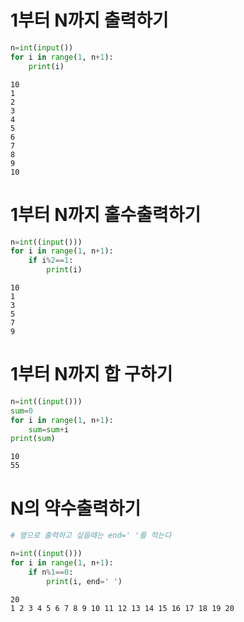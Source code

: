 # 1부터 N까지 출력하기


```python
n=int(input())
for i in range(1, n+1):
    print(i)
```

    10
    1
    2
    3
    4
    5
    6
    7
    8
    9
    10
    

# 1부터 N까지 홀수출력하기 


```python
n=int((input()))
for i in range(1, n+1):
    if i%2==1:
        print(i)
```

    10
    1
    3
    5
    7
    9
    

# 1부터 N까지 합 구하기


```python
n=int((input()))
sum=0
for i in range(1, n+1):
    sum=sum+i
print(sum)
```

    10
    55
    

# N의 약수출력하기


```python
# 옆으로 출력하고 싶을때는 end=' '를 적는다
```


```python
n=int((input()))
for i in range(1, n+1):
    if n%1==0:
        print(i, end=' ')
```

    20
    1 2 3 4 5 6 7 8 9 10 11 12 13 14 15 16 17 18 19 20 
